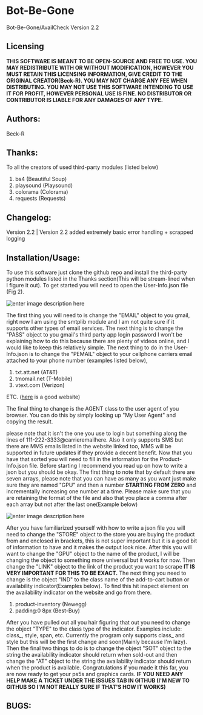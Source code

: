# Bot-Be-Gone
Bot-Be-Gone/AvailCheck Version 2.2

## Licensing
**THIS SOFTWARE IS MEANT TO BE OPEN-SOURCE AND FREE TO USE. YOU MAY REDISTRIBUTE WITH OR WITHOUT MODIFICATION, HOWEVER YOU MUST RETAIN THIS LICENSING INFORMATION, GIVE CREDIT TO THE ORIGINAL CREATOR(Beck-R). YOU MAY NOT CHARGE ANY FEE WHEN DISTRIBUTING. YOU MAY NOT USE THIS SOFTWARE INTENDING TO USE IT FOR PROFIT, HOWEVER PERSONAL USE IS FINE. NO DISTRIBUTOR OR CONTRIBUTOR IS LIABLE FOR ANY DAMAGES OF ANY TYPE.**

## Authors:
Beck-R

## Thanks:
To all the creators of used third-party modules (listed below)

 1. bs4 (Beautiful Soup)
 2. playsound (Playsound)
 3. colorama (Colorama)
 4. requests (Requests)

## Changelog:

Version 2.2 | Version 2.2 added extremely basic error handling + scrapped logging

## Installation/Usage:
To use this software just clone the github repo and install the third-party python modules listed in the Thanks section(This will be stream-lined when I figure it out). To get started you will need to open the User-Info.json file (Fig 2).

![enter image description here](https://cdn.discordapp.com/attachments/756610458496139325/781972672682786846/unknown.png)

The first thing you will need to is change the "EMAIL" object to you gmail, right now I am using the smtplib module and I am not quite sure if it supports other types of email services. The next thing is to change the "PASS" object to you gmail's third party app login password I won't be explaining how to do this because there are plenty of videos online, and I would like to keep this relatively simple. The next thing to do in the User-Info.json is to change the "PEMAIL" object to your cellphone carriers email attached to your phone number (examples listed below), 

 1. txt.att.net (AT&T)
 2. tmomail.net (T-Mobile)
 3. vtext.com (Verizon)
 
 ETC. ([here](https://20somethingfinance.com/how-to-send-text-messages-sms-via-email-for-free/) is a good website)

The final thing to change is the AGENT class to the user agent of you browser. You can do this by simply looking up "My User Agent" and copying the result.

please note that it isn't the one you use to login but something along the lines of 111-222-3333@carrieremailhere. Also it only supports SMS but there are MMS emails listed in the website linked too, MMS will be supported in future updates if they provide a decent benefit. Now that you have that sorted you will need to fill in the information for the Product-Info.json file. Before starting I recommend you read up on how to write a json but you should be okay. The first thing to note that by default there are seven arrays, please note that you can have as many as you want just make sure they are named "GPU" and then a number **STARTING FROM ZERO** and incrementally increasing one number at a time. Please make sure that you are retaining the format of the file and also that you place a comma after each array but not after the last one(Example below)

![enter image description here](https://cdn.discordapp.com/attachments/756610458496139325/782492596169211914/unknown.png)

After you have familiarized yourself with how to write a json file you will need to change the "STORE" object to the store you are buying the product from and enclosed in brackets, this is not super important but it is a good bit of information to have and it makes the output look nice. After this you will want to change the "GPU" object to the name of the product, I will be changing the object to something more universal but it works for now. Then change the "LINK" object to the link of the product you want to scrape **IT IS VERY IMPORTANT FOR THIS TO BE EXACT.** The next thing you need to change is the object "IND" to the class name of the add-to-cart button or availability indicator(Examples below). To find this hit inspect element on the availability indicator on the website and go from there.
 
 1. product-inventory (Newegg)
 2. padding:0 8px (Best-Buy)

After you have pulled out all you hair figuring that out you need to change the object "TYPE" to the class type of the indicator. Examples include: class_, style, span, etc. Currently the program only supports class_ and style but this will be the first change and soon(Mainly because I'm lazy).  Then the final two things to do is to change the object "SOT" object to the string the availability indicator should return when sold-out and then change the "AT" object to the string the availability indicator should return when the product is available. Congratulations if you made it this far, you are now ready to get your ps5s and graphics cards. **IF YOU NEED ANY HELP MAKE A TICKET UNDER THE ISSUES TAB IN GITHUB (I'M NEW TO GITHUB SO I'M NOT REALLY SURE IF THAT'S HOW IT WORKS)**

## BUGS:
